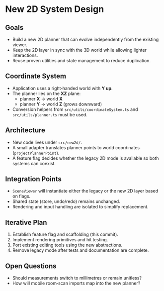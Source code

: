 # New 2D System Design

## Goals
- Build a new 2D planner that can evolve independently from the existing viewer.
- Keep the 2D layer in sync with the 3D world while allowing lighter interactions.
- Reuse proven utilities and state management to reduce duplication.

## Coordinate System
- Application uses a right‑handed world with **Y up**.
- The planner lies on the **XZ** plane:
  - planner **X** → world **X**
  - planner **Y** → world **Z** (grows downward)
- Conversion helpers from `src/utils/coordinateSystem.ts` and `src/utils/planner.ts` must be used.

## Architecture
- New code lives under `src/new2d/`.
- A small adapter translates planner points to world coordinates (`projectPlannerPoint`).
- A feature flag decides whether the legacy 2D mode is available so both systems can coexist.

## Integration Points
- `SceneViewer` will instantiate either the legacy or the new 2D layer based on flags.
- Shared state (store, undo/redo) remains unchanged.
- Rendering and input handling are isolated to simplify replacement.

## Iterative Plan
1. Establish feature flag and scaffolding (this commit).
2. Implement rendering primitives and hit testing.
3. Port existing editing tools using the new abstractions.
4. Remove legacy mode after tests and documentation are complete.

## Open Questions
- Should measurements switch to millimetres or remain unitless?
- How will mobile room‑scan imports map into the new planner?

